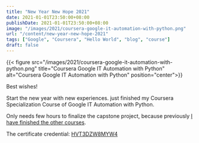 ```yaml
---
title: "New Year New Hope 2021"
date: 2021-01-01T23:50:00+08:00
publishDate: 2021-01-01T23:50:00+08:00
image: "/images/2021/coursera-google-it-automation-with-python.png"
url: "/content/new-year-new-hope-2021"
tags: ["Google", "Coursera", "Hello World", "blog", "course"]
draft: false
---
```


{{< figure src="/images/2021/coursera-google-it-automation-with-python.png" title="Coursera Google IT Automation with Python" alt="Coursera Google IT Automation with Python" position="center">}}

Best wishes!

Start the new year with new experiences. just finished my Coursera Specialization Course of Google IT Automation with Python.

Only needs few hours to finalize the capstone project, because previously [I have finished the other courses](https://oo.or.id/content/ulasan-kursus-coursera-google-it-automation-with-python/).

The certificate credential: [HVT3DZW8MYW4](https://www.coursera.org/account/accomplishments/specialization/certificate/HVT3DZW8MYW4)
